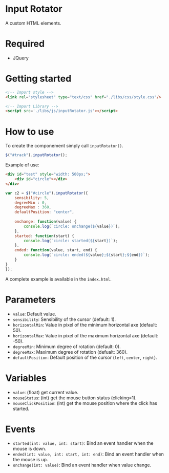 # Input Rotator
A custom HTML elements.

Required
=========

- JQuery


Getting started
===============

```html
<!-- Import style -->
<link rel="stylesheet" type="text/css" href="./libs/css/style.css"/>

<!-- Import Library -->
<script src='./libs/js/inputRotator.js'></script>
```


How to use
===========

To create the componement simply call `inputRotator()`.
```js
$("#track").inputRotator();
```

Example of use:

```html
<div id="test" style="width: 500px;">
    <div id="circle"></div>
</div>
```
```js
var c2 = $("#circle").inputRotator({
    sensibility: 5,
    degreeMin : 0,
    degreeMax : 360,
    defaultPosition: "center",
	
    onchange: function(value) {
        console.log(`circle: onchange(${value})`);
    },
    started: function(start) {
        console.log(`circle: started(${start})`);
    },
    ended: function(value, start, end) {
        console.log(`circle: ended(${value};${start};${end})`);
    }
}
});
```

A complete example is available in the `index.html`.


Parameters
===========

- `value`: Default value.
- `sensibility`: Sensibility of the cursor (default: 1).
- `horizontalMin`: Value in pixel of the minimum horizontal axe (default: 50).
- `horizontalMax`: Value in pixel of the maximum horizontal axe (default: -50).
- `degreeMin`: Minimum degree of rotation (default: 0).
- `degreeMax`: Maximum degree of rotation (defualt: 360).
- `defaultPosition`: Default position of the cursor (`left`, `center`, `right`).


Variables
=========

- `value`: (float) get current value.
- `mouseStatus`:  (int) get the mouse button status (clicking=1).
- `mouseClickPosition`: (int) get the mouse position where the click has started.

Events
======
- `started(int: value, int: start)`: Bind an event handler when the mouse is down.
- `ended(int: value, int: start, int: end)`: Bind an event handler when the mouse is up.
- `onchange(int: value)`: Bind an event handler when value change.
	